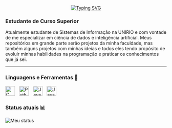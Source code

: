 <p align="center">
    <a href="https://git.io/typing-svg"><img src="https://readme-typing-svg.demolab.com?font=Fira+Code&pause=1000&color=924DBF&center=true&vCenter=true&random=false&width=435&lines=Hugo+Prado+%F0%9F%91%BB" alt="Typing SVG" /></a>
</p>

<p align="left"><h3>Estudante de Curso Superior</h3></p>

Atualmente estudante de Sistemas de Informação na UNIRIO e com vontade de me especializar em ciência de dados e inteligência artificial. Meus repositórios em grande parte serão 
projetos da minha faculdade, mas também alguns projetos com minhas ideias e todos eles tendo propósito de evoluir minhas habilidades na programação 
e praticar os conhecimentos que já sei.

---

### Linguagens e Ferramentas 👾

<p>
    <a href="#"><img align="left" alt="C" width="30px" src="https://cdn.jsdelivr.net/gh/devicons/devicon@latest/icons/c/c-plain.svg" style="padding-right:10px;" /></a>
    <a href="#"><img align="left" alt="Python" width="30px" src="https://cdn.jsdelivr.net/gh/devicons/devicon@latest/icons/python/python-original.svg" style="padding-right:10px;" /></a>
    <a href="#"><img align="left" alt="Java" width="30px" src="https://cdn.jsdelivr.net/gh/devicons/devicon@latest/icons/java/java-original.svg" style="padding-right:10px;" /></a>
    <a href="#"><img align="left" alt="Javascript" width="30px" src="https://cdn.jsdelivr.net/gh/devicons/devicon@latest/icons/javascript/javascript-plain.svg" style="padding-right:10px;" /></a>
    <br />
</p>

#

### Status atuais 📊

![Meu status](https://github-readme-stats.vercel.app/api?username=hugoprd&show_icons=true&theme=midnight-purple)

#